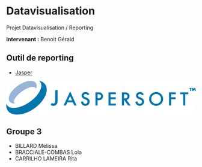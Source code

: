 # Datavisualisation
Projet Datavisualisation / Reporting

**Intervenant :** Benoit Gérald

## Outil de reporting
- [Jasper](https://www.jaspersoft.com/)

![](/images/img1.jpg)

## Groupe 3
- BILLARD Mélissa
- BRACCIALE-COMBAS Lola
- CARRILHO LAMEIRA Rita

